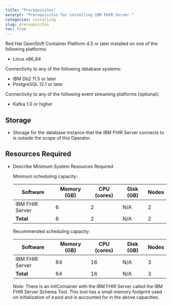 ```yaml
---
title: "Prerequisites"
excerpt: "Prerequisites for installing IBM FHIR Server."
categories: installing
slug: prerequisites
toc: true
---
```


Red Hat OpenShift Container Platform 4.5 or later installed on one of the following platforms:

* Linux x86_64

Connectivity to any of the following database systems:

* IBM Db2 11.5 or later
* PostgreSQL 12.1 or later

Connectivity to any of the following event streaming platforms (optional):

* Kafka 1.0 or higher

## Storage

* Storage for the database instance that the IBM FHIR Server connects to is outside the scope of this Operator.

## Resources Required

* Describe Minimum System Resources Required

    Minimum scheduling capacity:
    
    | Software        | Memory (GB) | CPU (cores) | Disk (GB) | Nodes |
    | --------------- | ----------- | ----------- | --------- | ----- |
    | IBM FHIR Server |     6       |     2       |    N/A    |   2   |
    | **Total**       |     6       |     2       |    N/A    |   2   |
    
    Recommended scheduling capacity:
    
    | Software        | Memory (GB) | CPU (cores) | Disk (GB) | Nodes |
    | --------------- | ----------- | ----------- | --------- | ----- |
    | IBM FHIR Server |     64      |     16      |    N/A    |   3   |
    | **Total**       |     64      |     16      |    N/A    |   3   |
    
    *Note:* There is an initContainer with the IBM FHIR Server called the IBM FHIR Server Schema Tool. This tool has a small memory footprint used on initialization of a pod and is accounted for in the above capacities.
